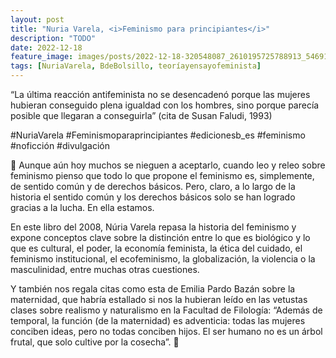 ```yaml
---
layout: post
title: "Nuria Varela, <i>Feminismo para principiantes</i>"
description: "TODO"
date: 2022-12-18
feature_image: images/posts/2022-12-18-320548087_2610195725788913_5469176552440587103_n_18061770022357586.webp
tags: [NuriaVarela, BdeBolsillo, teoríayensayofeminista]
---
```


“La última reacción antifeminista no se desencadenó porque las mujeres hubieran conseguido plena igualdad con los hombres, sino porque parecía posible que llegaran a conseguirla” (cita de Susan Faludi, 1993)
<!--more-->

#NuriaVarela #Feminismoparaprincipiantes #edicionesb_es #feminismo #noficción #divulgación

💭 Aunque aún hoy muchos se nieguen a aceptarlo, cuando leo y releo sobre feminismo pienso que todo lo que propone el feminismo es, simplemente, de sentido común y de derechos básicos. Pero, claro, a lo largo de la historia el sentido común y los derechos básicos solo se han logrado gracias a la lucha. En ella estamos.

En este libro del 2008, Núria Varela repasa la historia del feminismo y expone conceptos clave sobre la distinción entre lo que es biológico y lo que es cultural, el poder, la economía feminista, la ética del cuidado, el feminismo institucional, el ecofeminismo, la globalización, la violencia o la masculinidad, entre muchas otras cuestiones.

Y también nos regala citas como esta de Emilia Pardo Bazán sobre la maternidad, que habría estallado si nos la hubieran leído en las vetustas clases sobre realismo y naturalismo en la Facultad de Filología: “Además de temporal, la función (de la maternidad) es adventicia: todas las mujeres conciben ideas, pero no todas conciben hijos. El ser humano no es un árbol frutal, que solo cultive por la cosecha”. 💭
